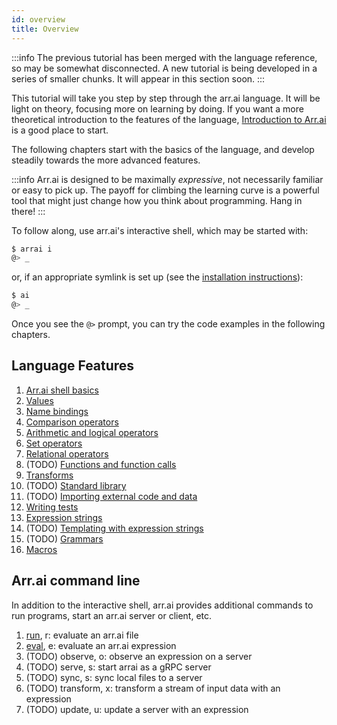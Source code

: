 ```yaml
---
id: overview
title: Overview
---
```


:::info
The previous tutorial has been merged with the language reference, so may be somewhat disconnected. A new tutorial is being developed in a series of smaller chunks. It will appear in this section soon.
:::

This tutorial will take you step by step through the arr.ai language. It will be light on theory, focusing more on learning by doing. If you want a more theoretical introduction to the features of the language, [Introduction to Arr.ai](../lang/intro) is a good place to start.

The following chapters start with the basics of the language, and develop steadily towards the more advanced features.

:::info
Arr.ai is designed to be maximally _expressive_, not necessarily familiar or easy to pick up. The payoff for climbing the learning curve is a powerful tool that might just change how you think about programming. Hang in there!
:::

To follow along, use arr.ai's interactive shell, which may be started with:

```bash
$ arrai i
@> _
```

or, if an appropriate symlink is set up (see the [installation instructions](../install)):

```bash
$ ai
@> _
```

Once you see the `@>` prompt, you can try the code examples in the following
chapters.

## Language Features

1. [Arr.ai shell basics](../lang/shell)
1. [Values](../lang/values)
1. [Name bindings](../lang/binding)
1. [Comparison operators](../lang/comparison)
1. [Arithmetic and logical operators](../lang/arithmetic)
1. [Set operators](../lang/setops)
1. [Relational operators](../lang/relops)
1. (TODO) [Functions and function calls](../lang/function)
1. [Transforms](../lang/transforms)
1. (TODO) [Standard library](../lang/stdlib)
1. (TODO) [Importing external code and data](../lang/import)
1. [Writing tests](../lang/testing)
1. [Expression strings](../lang/exprstr)
1. (TODO) [Templating with expression strings](../lang/templating)
1. (TODO) [Grammars](../lang/grammars)
1. [Macros](../lang/macros)

## Arr.ai command line

In addition to the interactive shell, arr.ai provides additional commands to run programs, start an arr.ai server or client, etc.

1. [run](../cli/run), r: evaluate an arr.ai file
1. [eval](../cli/eval), e: evaluate an arr.ai expression
1. (TODO) observe, o: observe an expression on a server
1. (TODO) serve, s: start arrai as a gRPC server
1. (TODO) sync, s: sync local files to a server
1. (TODO) transform, x: transform a stream of input data with an expression
1. (TODO) update, u: update a server with an expression
